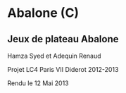 Abalone (C)
=========

Jeux de plateau Abalone
---------------------------------------------

Hamza Syed et Adequin Renaud

Projet LC4 Paris VII Diderot 2012-2013

Rendu le 12 Mai 2013
